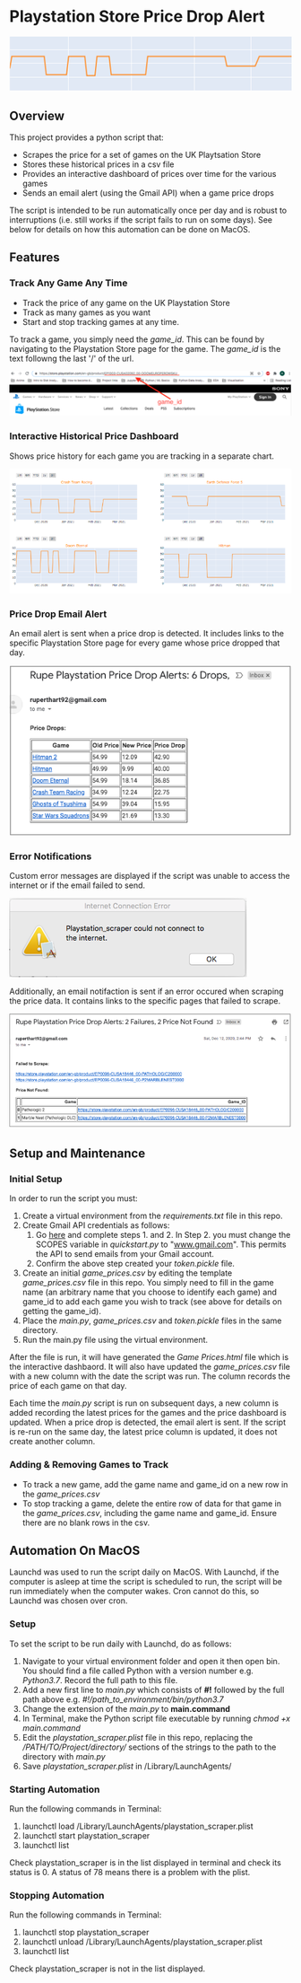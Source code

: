 # Playstation Store Price Drop Alert
![price drop graphic](https://github.com/rhart-rup/Playstation-Store-Price-Drop-Alert/blob/main/Graphics/Graph3.png?raw=true)

## Overview

This project provides a python script that: 
* Scrapes the price for a set of games on the UK Playtsation Store
* Stores these historical prices in a csv file
* Provides an interactive dashboard of prices over time for the various games  
* Sends an email alert (using the Gmail API) when a game price drops

The script is intended to be run automatically once per day and is robust to interruptions (i.e. still works if the script fails to run on some days). See below for details on how this automation can be done on MacOS. 

## Features

### Track Any Game Any Time

* Track the price of any game on the UK Playstation Store 
* Track as many games as you want
* Start and stop tracking games at any time. 

To track a game, you simply need the *game_id*. This can be found by navigating to the Playstation Store page for the game. The *game_id* is the text followng the last '/' of the url. 

![](https://github.com/rhart-rup/Playstation-Store-Price-Drop-Alert/blob/main/Graphics/game_ID%20example.png)

### Interactive Historical Price Dashboard

Shows price history for each game you are tracking in a separate chart. 

![](https://github.com/rhart-rup/Playstation-Store-Price-Drop-Alert/blob/main/Graphics/Example%20Dashboard.png)

### Price Drop Email Alert

An email alert is sent when a price drop is detected. It includes links to the specific Playstation Store page for every game whose price dropped that day. 

![](https://github.com/rhart-rup/Playstation-Store-Price-Drop-Alert/blob/main/Graphics/Example%20email%20notification.png)  

### Error Notifications

Custom error messages are displayed if the script was unable to access the internet or if the email failed to send. 

![](https://github.com/rhart-rup/Playstation-Store-Price-Drop-Alert/blob/main/Graphics/Example%20Error%20Message.png)

Additionally, an email notifaction is sent if an error occured when scraping the price data. It contains links to the specific pages that failed to scrape.    

![](https://github.com/rhart-rup/Playstation-Store-Price-Drop-Alert/blob/main/Graphics/Failure%20Notification%20Email.png)

## Setup and Maintenance

### Initial Setup

In order to run the script you must: 

1. Create a virtual environment from the *requirements.txt* file in this repo.  
2. Create Gmail API credentials as follows:  
    1. Go [here](https://developers.google.com/gmail/api/quickstart/python) and complete steps 1. and 2. In Step 2. you must change the SCOPES variable in *quickstart.py* to "www.gmail.com". This permits the API to send emails from your Gmail account. 
    2. Confirm the above step created your *token.pickle* file.  
3. Create an initial *game_prices.csv* by editing the template *game_prices.csv* file in this repo. You simply need to fill in the game name (an arbitrary name that you choose to identify each game) and game_id to add each game you wish to track (see above for details on getting the game_id).
4. Place the *main.py*, *game_prices.csv* and *token.pickle* files in the same directory.
5. Run the main.py file using the virtual environment.

After the file is run, it will have generated the *Game Prices.html* file which is the interactive dashbaord. It will also have updated the *game_prices.csv* file with a new column with the date the script was run. The column records the price of each game on that day. 

Each time the *main.py* script is run on subsequent days, a new column is added recording the latest prices for the games and the price dashboard is updated. When a price drop is detected, the email alert is sent. If the script is re-run on the same day, the latest price column is updated, it does not create another column. 

### Adding & Removing Games to Track

* To track a new game, add the game name and game_id on a new row in the *game_prices.csv*
* To stop tracking a game, delete the entire row of data for that game in the *game_prices.csv*, including the game name and game_id. Ensure there are no blank rows in the csv. 

## Automation On MacOS

Launchd was used to run the script daily on MacOS. With Launchd, if the computer is asleep at time the script is scheduled to run, the script will be run immediately when the computer wakes. Cron cannot do this, so Launchd was chosen over cron. 

### Setup

To set the script to be run daily with Launchd, do as follows: 

1. Navigate to your virtual environment folder and open it then open bin. You should find a file called Python with a version number e.g. *Python3.7*. Record the full path to this file.  
2. Add a new first line to *main.py* which consists of **#!** followed by the full path above e.g. *#!/path_to_environment/bin/python3.7*
3. Change the extension of the *main.py* to **main.command** 
4. In Terminal, make the Python script file executable by running *chmod +x main.command* 
5. Edit the *playstation_scraper.plist* file in this repo, replacing the */PATH/TO/Project/directory/*  sections of the strings to the path to the directory with *main.py*
6. Save *playstation_scraper.plist* in /Library/LaunchAgents/

### Starting Automation

Run the following commands in Terminal:

1. launchctl load /Library/LaunchAgents/playstation_scraper.plist
2. launchctl start playstation_scraper
3. launchctl list 

Check playstation_scraper is in the list displayed in terminal and check its status is 0. A status of 78 means there is a problem with the plist. 

### Stopping Automation

Run the following commands in Terminal:

1. launchctl stop playstation_scraper
2. launchctl unload /Library/LaunchAgents/playstation_scraper.plist
3. launchctl list 

Check playstation_scraper is not in the list displayed. 

